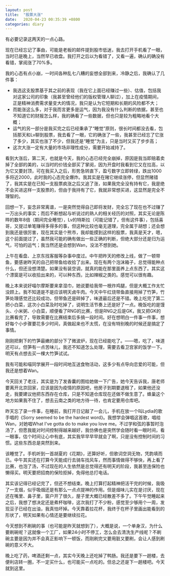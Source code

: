```yaml
---
layout: post
title:  "股票大涨"
date:   2020-04-23 00:35:39 +0800
categories: diary
---
```


有必要记录这两天的一点心路。

现在已经忘记了事由，可能是老板的邮件提到股市低迷，我去打开手机看了一眼，当时已是晚上，当然早已收盘。我打开之后以为看错了，又看一遍，确认的确没有看错，掌阅涨了70%多。

我的心态有点小崩，一时间各种乱七八糟的妄想全部到来，冷静之后，我确认了几件事：

* 我选这支股票基于其之前的表现（我在它上面已经赚过一些）、估值，包括我对这家公司的印象（我甚至曾经他们的版权管理人聊过），加上在疫情期间，正是精神消费需求量变大的情况，我只是认为它短期和长期的风险都不大；
* 而能涨这么多，对于我而言更多是运气，因为我没有什么判断的依据，甚至也不知道它的财报怎么样，我的确看了一些数据，但也只是较为粗略地看个大概；
* 运气的另一部分是我买完之后已经秉承了“睡觉”原则，很长时间都没去看，包括那天和Lv聊到股票，我去看了一眼，它的确涨了一些，我甚至已经忘了它涨了多少，其实也涨了不少，但我还是“睡觉”为主，只是当时又买了步步高；
* 这次大涨一定有大量的市场非理性成分，需要开始减持了。

看到大涨后，第二天，也就是今天，我的心态已经完全崩掉，原因是我当即赔着卖掉了全部的美的，以当时的价钱全部买了掌阅，因为开盘时我看到它又在拉高，以为它又要封顶，可在我买入之后，形势急转直下，盈亏数字立即转绿，跌出1000多将近2000，此时我的心态完全爆炸。我其实是在赌它继续涨停，但显然赌错了，我其实是在已知一支股票疯涨之后又追了涨，如果我完全没有持有它，我是绝不会买进这样一支股票的，但由于我持有了它，我就非常想买进，这显然是完全不理智的。

回想一下，妄念非常离谱，一是突然觉得自己即将发财，完全忘了现在也不过赚了一万出头的事实；而后不断想起与听说过的熟人的相关经历的对照，其实无论是陈晔的数年8倍（期间完全睡觉），Lv的特斯拉（可能记错了，但有这件事），包括喜哥，又提过单笔赚得多得多的事，但这种比较也毫无道理，完全属于胡想；还会想到我还是很厉害，现在其实是个熊市，我却能摸到这样的股票，我真是天才，嗯，这个前面提过了，虽然我可能的确有做出一些正确的判断，但绝大部分还是归为运气，可怕的运气；我当然还是会想到Wan，没法不想到她。

上午在看盘、上京东找客服等杂事中度过。中午把昨天的修改上线，做了一顿带鱼，要感谢昨天的自己把带鱼给收拾了出来。现在有两个泡沫箱子，总觉得能种点什么，但还没想清楚。如果没有装空调，就真的能在那里面养上点东西了。其实这个漂窗是可以收拾出来的，可以种东西，比如辣椒之类的。感觉可以很有趣。

晚上本来说好喵尔摩斯要来拿湿巾，她说要给我带一根炸鸡腿，但是大概工作太忙没顾上。我不知道是不是应该明天卤牛肉。今天中午红烧带鱼直接用掉了竹笋，竹笋处理感觉还比较成功，但带鱼还是碎掉了，味道最后还是不错。晚上吃完了第二把小白菜，这次小白菜及时吃掉了，说明生活节奏上还是好了一点。晚饭吃的是馒头、小米粥、小白菜，顺便看了RNG的比赛，但是RNG之后是GK，我又把GK的比赛看完了，导致需要在比赛结束后多搞一段时间。好在想明白一件事一件事，想好每个小步骤要花多少时间，真做起来也不太慌，在没有特别晚的时候还是搞定了事情。

刚刚把剩下的竹笋最嫩的部分下了微波炉，现在已经能吃了。——嗯，吃了，味道还可以，但笋有一点苦味儿，我还不知道怎么处理，需要去看卫宫家的饭学一下。明天有点想去买一棵大竹笋试试。

我有可能和喵同学展开一段时间地互送食物活动，这多少有点导向恋爱的可能，但我还是想着Wan。

今天回关了老庄，其实是为了发香囊的图给她做一下广告，她今天告诉我，唐老师要离开北京回家，应该是因为疫情的原因吧，他房子到期要退租了，如果他还没走，我要建议他把东西存在仓库，只是不知道仓库现在还做不做生意了。蜂巢这个地方如果我不住了，想去云南之类的地方待一待，也肯定要用仓库吧。

昨天忘了录一件事，在睡前，我打开日记敲了一会儿，手机在放一个叫Lydia的歌手唱的《Sorry seemed to be the hardest word》。我想学会弹唱这首歌，唱给Wan，对她唱What I've gotta do to make you love me。不过学和弦的事暂时泡汤了，但愿我能对时间控制得越来越好，我仿佛也是突然学会随时看一眼时间，看一眼事，估个时间让心中有底，其实我早早早早就会了啊，只是没有控制时间的习惯。这些东西总是突然到来。

该睡觉了。手机听到一首胡夏的《花期》，还算好听，但歌词空洞无物，凭韵填而已。中午其实还在打算今天能成行去骑车找风车，然而事情做得不够快，再上看了比赛，也泡了汤，不过现在的人生依然是总觉得还有明天的阶段，我甚至连保险也懒得买。明天要把招商的保险拒掉，免得他总打电话。

其实该记得已经记完了，但还不想结束。晚上打算打起精神把活干完的时候，我吸了一支烟，似乎吸烟还是有那么一点点提神的作用。但是烟味儿实在是讨厌，现在还在嘴里、鼻子里，窗户开了很久，屋子里大概已经散差不多了。下午午觉睡起来之后，我想了想决定还是煮杯咖啡，这次我打了不少粉，感觉至少够用个一周，发现豆子已经在出油，我真怕坏掉。今天靠着拉花杯，我终于在杯子里画出能看到的形状了，明天如果有心情还是要继续拉花。

今天想到不刷碗的事（也可能是昨天就想到了），大概是说，一个单身汉，为什么要刷碗呢？这就像一个工厂，如果24小时不停工，怎么会去清洗生产线呢？不刷碗主要是因为并不会真正影响下一顿饭，而刚刷完又要用脏又要刷，会让人感到刷碗的意义不大。

晚上吃了药，啤酒还剩一点，其实今天晚上还吃掉了鸭肠。我还是要下一趟楼，去便利店转一圈，不一定买什么，也可能买一点吃的。但总之还是下一趟楼吧。今天就到这里。

